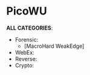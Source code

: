 # PicoWU

**ALL CATEGORIES**:
- Forensic:
  - [MacroHard WeakEdge]
- WebEx:
- Reverse:
- Crypto:
  

